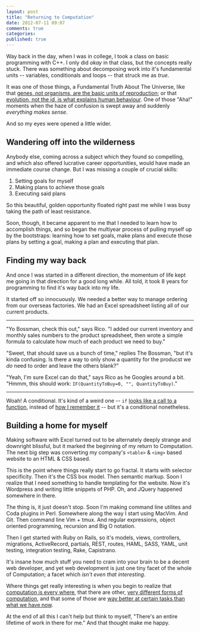```yaml
---
layout: post
title: "Returning to Computation"
date: 2012-07-11 09:07
comments: true
categories:
published: true
---
```


Way back in the day, when I was in college, I took a class on basic programming with C++. I only did _okay_ in that class, but the concepts really stuck. There was something about decomposing work into it's fundamental units -- variables, conditionals and loops -- that struck me as _true_.

It was one of those things, a Fundamental Truth About The Universe, like that [genes, not organisms, are the basic units of reproduction][selfish_gene]; or that [evolution, not the id, is what explains human behaviour][evolutionary_psychology]. One of those "Aha!" moments when the haze of confusion is swept away and suddenly _everything makes sense_.

[selfish_gene]: http://en.wikipedia.org/wiki/The_Selfish_Gene "The Selfish Gene"
[evolutionary_psychology]: http://en.wikipedia.org/wiki/Evolutionary_psychology "Evolutionary Psychology"

And so my eyes were opened a little wider.

<!-- more -->

Wandering off into the wilderness
-
Anybody else, coming across a subject which they found so compelling, and which also offered lucrative career opportunities, would have made an immediate course change. But I was missing a couple of crucial skills:

1. Setting goals for myself
2. Making plans to achieve those goals
3. Executing said plans

So this beautiful, golden opportunity floated right past me while I was busy taking the path of least resistance.

Soon, though, it became apparent to me that I needed to learn how to accomplish things, and so began the multiyear process of pulling myself up by the bootstraps: learning how to set goals, make plans and execute those plans by setting a goal, making a plan and executing that plan.

Finding my way back
-
And once I was started in a different direction, the momentum of life kept me going in that direction for a good long while. All told, it took 8 years for programming to find it's way back into my life.

It started off so innocuously. We needed a better way to manage ordering from our overseas factories. We had an Excel spreadsheet listing all of our current products.

<hr class="dialogue" />

"Yo Bossman, check this out," says Rico. "I added our current inventory and monthly sales numbers to the product spreadsheet, then wrote a simple formula to calculate how much of each product we need to buy."

"Sweet, that should save us a bunch of time," replies The Bossman, "but it's kinda confusing. Is there a way to only show a quantity for the producst we _do_ need to order and leave the others blank?"

"Yeah, I'm sure Excel can do that," says Rico as he Googles around a bit. "Hmmm, this should work: `IF(QuantityToBuy=0, "", QuantityToBuy)`."

<hr class="dialogue" />

Woah! A conditional. It's kind of a weird one -- `if` [looks like a call to a function][excel_if], instead of [how I remember it][c++_if] -- but it's a conditional nonetheless.

[excel_if]: http://office.microsoft.com/en-us/excel-help/if-HP005209118.aspx "MS Excel IF Function"
[c++_if]: http://www-numi.fnal.gov/offline_software/srt_public_context/WebDocs/Companion/cxx_crib/if_arglist.html "C++ if syntax"

Building a home for myself
-
Making software with Excel turned out to be alternately deeply strange and downright blissful, but it marked the beginning of my return to Computation. The next big step was converting my company's `<table>` & `<img>` based website to an HTML & CSS based.

This is the point where things really start to go fractal. It starts with selector specificity. Then it's the CSS box model. Then semantic markup. Soon I realize that I need something to handle templating for the website. Now it's Wordpress and writing little snippets of PHP. Oh, and JQuery happened somewhere in there.

The thing is, it just doesn't stop. Soon I'm making command line utilites and Coda plugins in Perl. Somewhere along the way I start using MacVim. And Git. Then command line Vim + tmux. And regular expressions, object oriented programming, recursion and Big O notation.

Then I get started with Ruby on Rails, so it's models, views, controllers, migrations, ActiveRecord, partials, REST, routes, HAML, SASS, YAML, unit testing, integration testing, Rake, Capistrano.

It's insane how much stuff you need to cram into your brain to be a decent web developer, and yet web development is just one tiny facet of the whole of Computation; a facet which _isn't even that interesting_.

Where things get really interesting is when you begin to realize that [computation is every where][digital_physics], that there are other, [very different forms of computation][collective_systems], and that some of those are [way better at certain tasks than what we have now][robust_systems].

[digital_physics]: http://en.wikipedia.org/wiki/Digital_physics "Digital Physics - Wikipedia.org"
[collective_systems]: http://edge.org/conversation/ants-have-algorithms "Ants Have Algorithms - Iain Couzin at Edge.org (video & transcript)"
[robust_systems]: http://groups.csail.mit.edu/mac/users/gjs/6.945/readings/robust-systems.pdf "Building Robust Systems - Gerald Jay Sussman"

At the end of all this I can't help but think to myself, "There's an entire lifetime of work in there for me." And that thought make me happy.
